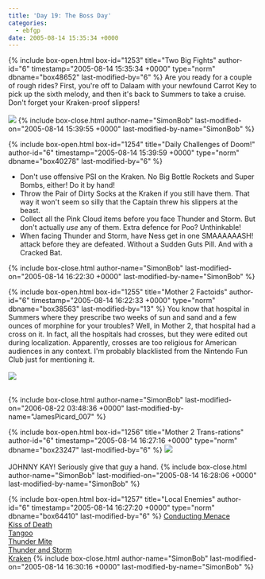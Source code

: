 ```yaml
---
title: 'Day 19: The Boss Day'
categories:
  - ebfgp
date: 2005-08-14 15:35:34 +0000
---
```

{% include box-open.html box-id="1253" title="Two Big Fights" author-id="6" timestamp="2005-08-14 15:35:34 +0000" type="norm" dbname="box48652" last-modified-by="6" %}
Are you ready for a couple of rough rides?  First, you're off to Dalaam with your newfound Carrot Key to pick up the sixth melody, and then it's back to Summers to take a cruise.  Don't forget your Kraken-proof slippers!<br />
<br />
<img src="http - //classic.starmen.net/ebfgp/img/eb19.png" />
{% include box-close.html author-name="SimonBob" last-modified-on="2005-08-14 15:39:55 +0000" last-modified-by-name="SimonBob" %}

{% include box-open.html box-id="1254" title="Daily Challenges of Doom!" author-id="6" timestamp="2005-08-14 15:39:59 +0000" type="norm" dbname="box40278" last-modified-by="6" %}
<ul>
<li>Don't use offensive PSI on the Kraken. No Big Bottle Rockets and Super Bombs, either!  Do it by hand!</li>
<li>Throw the Pair of Dirty Socks at the Kraken if you still have them. That way it won't seem so silly that the Captain threw his slippers at the beast.</li>
<li>Collect all the Pink Cloud items before you face Thunder and Storm.  But don't actually <i>use</i> any of them.  Extra defence for Poo?  Unthinkable!</li>
<li>When facing Thunder and Storm, have Ness get in one SMAAAAAASH! attack before they are defeated.  Without a Sudden Guts Pill.  And with a Cracked Bat.</li>
</ul>
{% include box-close.html author-name="SimonBob" last-modified-on="2005-08-14 16:22:30 +0000" last-modified-by-name="SimonBob" %}

{% include box-open.html box-id="1255" title="Mother 2 Factoids" author-id="6" timestamp="2005-08-14 16:22:33 +0000" type="norm" dbname="box38563" last-modified-by="13" %}
You know that hospital in Summers where they prescribe two weeks of sun and sand and a few ounces of morphine for your troubles?  Well, in Mother 2, that hospital had a cross on it.  In fact, all the hospitals had crosses, but they were edited out during localization.  Apparently, crosses are too religious for American audiences in any context.  I'm probably blacklisted from the Nintendo Fun Club just for mentioning it.<br />
<br />
<img src="http - //classic.starmen.net/ebfgp/img/mo19.gif" /><br />
<br />

{% include box-close.html author-name="SimonBob" last-modified-on="2006-08-22 03:48:36 +0000" last-modified-by-name="JamesPicard_007" %}

{% include box-open.html box-id="1256" title="Mother 2 Trans-rations" author-id="6" timestamp="2005-08-14 16:27:16 +0000" type="norm" dbname="box23247" last-modified-by="6" %}
<img src="http - //classic.starmen.net/ebfgp/trans/tr18.gif" /><br />
<br />
JOHNNY KAY!  Seriously give that guy a hand.
{% include box-close.html author-name="SimonBob" last-modified-on="2005-08-14 16:28:06 +0000" last-modified-by-name="SimonBob" %}

{% include box-open.html box-id="1257" title="Local Enemies" author-id="6" timestamp="2005-08-14 16:27:20 +0000" type="norm" dbname="box64410" last-modified-by="6" %}
<a href="http://starmen.net/mother2/ebdb/enemies.php?enemy=17">Conducting Menace</a><br />
<a href="http://starmen.net/mother2/ebdb/enemies.php?enemy=95">Kiss of Death</a><br />
<a href="http://starmen.net/mother2/ebdb/enemies.php?enemy=100">Tangoo</a><br />
<a href="http://starmen.net/mother2/ebdb/enemies.php?enemy=30">Thunder Mite</a><br />
<a href="http://starmen.net/mother2/ebdb/enemies.php?enemy=127">Thunder and Storm</a><br />
<a href="http://starmen.net/mother2/ebdb/enemies.php?enemy=48">Kraken</a>
{% include box-close.html author-name="SimonBob" last-modified-on="2005-08-14 16:30:16 +0000" last-modified-by-name="SimonBob" %}

